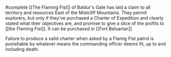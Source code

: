 #complete
[[The Flaming Fist]] of Baldur's Gate has laid a claim to all territory and resources East of the Mistcliff Mountains. They permit explorers, but only if they've purchased a Charter of Expedition and clearly stated what their objectives are, and promise to give a slice of the profits to [[the Flaming Fist]]. It can be purchased in [[Fort Beluarian]]

Failure to produce a valid charter when asked by a Flamig Fist patrol is punishable by whatever means the commanding officer deems fit, up to and including death.
